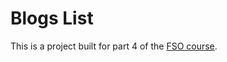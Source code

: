 # Blogs List

This is a project built for part 4 of the [FSO course](https://github.com/Sagar-Kap/FullStackOpen).
